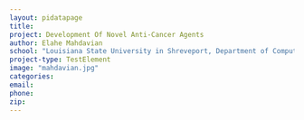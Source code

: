 ```yaml
---
layout: pidatapage
title:
project: Development Of Novel Anti-Cancer Agents
author: Elahe Mahdavian
school: "Louisiana State University in Shreveport, Department of Computer Science"
project-type: TestElement
image: "mahdavian.jpg"
categories:
email:
phone:
zip:
---
```


